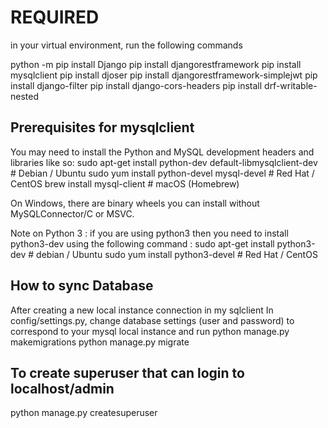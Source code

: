 # REQUIRED
in your virtual environment, run the following commands

python -m pip install Django
pip install djangorestframework
pip install mysqlclient
pip install djoser
pip install djangorestframework-simplejwt
pip install django-filter
pip install django-cors-headers
pip install drf-writable-nested

## Prerequisites for mysqlclient
You may need to install the Python and MySQL development headers and libraries like so:
sudo apt-get install python-dev default-libmysqlclient-dev # Debian / Ubuntu
sudo yum install python-devel mysql-devel # Red Hat / CentOS
brew install mysql-client # macOS (Homebrew)

On Windows, there are binary wheels you can install without MySQLConnector/C or MSVC.

Note on Python 3 : if you are using python3 then you need to install python3-dev using the following command :
sudo apt-get install python3-dev # debian / Ubuntu
sudo yum install python3-devel # Red Hat / CentOS

## How to sync Database
After creating a new local instance connection in my sqlclient
In config/settings.py, change database settings (user and password) to correspond to your mysql local instance and run
python manage.py makemigrations
python manage.py migrate

## To create superuser that can login to localhost/admin
python manage.py createsuperuser

